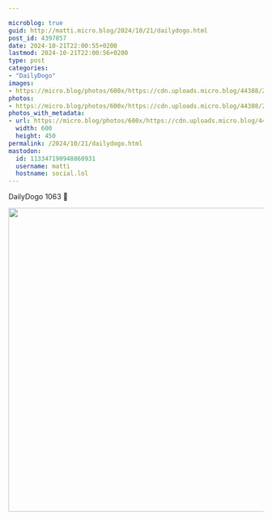 ```yaml
---

microblog: true
guid: http://matti.micro.blog/2024/10/21/dailydogo.html
post_id: 4397857
date: 2024-10-21T22:00:55+0200
lastmod: 2024-10-21T22:00:56+0200
type: post
categories:
- "DailyDogo"
images:
- https://micro.blog/photos/600x/https://cdn.uploads.micro.blog/44388/2024/9036f014df9b4aa585ba9eec54098e41.jpg
photos:
- https://micro.blog/photos/600x/https://cdn.uploads.micro.blog/44388/2024/9036f014df9b4aa585ba9eec54098e41.jpg
photos_with_metadata:
- url: https://micro.blog/photos/600x/https://cdn.uploads.micro.blog/44388/2024/9036f014df9b4aa585ba9eec54098e41.jpg
  width: 600
  height: 450
permalink: /2024/10/21/dailydogo.html
mastodon:
  id: 113347190948860931
  username: matti
  hostname: social.lol
---
```

DailyDogo 1063 🐶

<img src="https://micro.blog/photos/600x/https://blog.martin-haehnel.de/uploads/2024/9036f014df9b4aa585ba9eec54098e41.jpg" width="600" alt="" />
